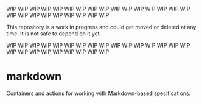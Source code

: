 WIP WIP WIP WIP WIP WIP WIP WIP WIP WIP WIP WIP WIP WIP WIP WIP WIP WIP WIP WIP WIP WIP WIP WIP WIP

This repository is a work in progress and could get moved or deleted at any time. It is not safe to depend on it yet.

WIP WIP WIP WIP WIP WIP WIP WIP WIP WIP WIP WIP WIP WIP WIP WIP WIP WIP WIP WIP WIP WIP WIP WIP WIP

# markdown

Containers and actions for working with Markdown-based specifications.
